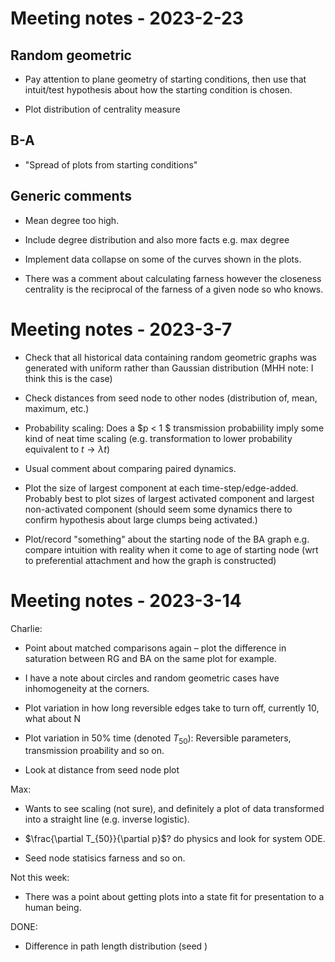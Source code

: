 # Meeting notes - 2023-2-23
## Random geometric

- Pay attention to plane geometry of starting conditions, then use that intuit/test hypothesis about how the starting condition is chosen.

- Plot distribution of centrality measure

## B-A

- "Spread of plots from starting conditions"

## Generic comments

- Mean degree too high.

- Include degree distribution and also more facts e.g. max degree

- Implement data collapse on some of the curves shown in the plots.

- There was a comment about calculating farness however the closeness centrality is the reciprocal of the farness of a given node so who knows.

# Meeting notes - 2023-3-7

- Check that all historical data containing random geometric graphs was generated with uniform rather than Gaussian distribution (MHH note: I think this is the case)

- Check distances from seed node to other nodes (distribution of, mean, maximum, etc.)

- Probability scaling: Does a $p < 1 $ transmission probabiility imply some kind of neat time scaling (e.g. transformation to lower probability equivalent to $t \rightarrow \lambda t$)

- Usual comment about comparing paired dynamics.

- Plot the size of largest component at each time-step/edge-added. Probably best to plot sizes of largest
activated component and largest non-activated component (should seem some dynamics there to confirm hypothesis about large clumps being activated.)

- Plot/record "something" about the starting node of the BA graph e.g. compare intuition with reality when it come to age of starting node (wrt to preferential attachment and how the graph is constructed)


# Meeting notes - 2023-3-14

Charlie:
- Point about matched comparisons again – plot the difference in saturation between RG and BA on the same plot for example.

- I have a note about circles and random geometric cases have inhomogeneity at the corners.

- Plot variation in how long reversible edges take to turn off, currently 10, what about N

- Plot variation in 50% time (denoted $T_{50}$): Reversible parameters, transmission proability and so on.

- Look at distance from seed node plot 




Max:
- Wants to see scaling (not sure), and definitely a plot of data transformed into a straight line (e.g. inverse logistic).

- $\frac{\partial T_{50}}{\partial p}$? do physics and look for system ODE.

- Seed node statisics farness and so on.


Not this week:
- There was a point about getting plots into a state fit for presentation to a human being.

DONE:
- Difference in path length distribution (seed )
